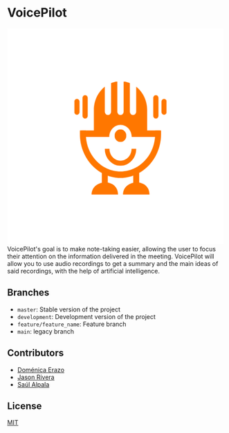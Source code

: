 # VoicePilot


<div>
    <img alt="Mi imagen" src="./assets/voicito.png" height="500" width="500" />
</div>
VoicePilot's goal is to make note-taking easier, allowing the user to focus their attention on the information delivered in the meeting. VoicePilot will allow you to use audio recordings to get a summary and the main ideas of said recordings, with the help of artificial intelligence.

## Branches
- `master`: Stable version of the project
- `development`: Development version of the project
- `feature/feature_name`: Feature branch
- `main`: legacy branch 

## Contributors
- [Doménica Erazo]()
- [Jason Rivera]()
- [Saúl Alpala](https://github.com/alpalasaul)

## License
[MIT](https://choosealicense.com/licenses/mit/)
